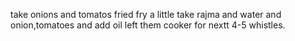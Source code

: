 take onions and tomatos fried fry a little
take rajma and water and onion,tomatoes and add oil left them cooker for nextt 4-5 whistles.